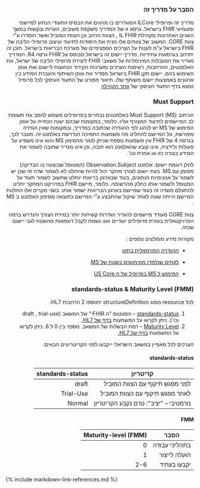 <div id="intro" dir="rtl" markdown="1">

### הסבר על מדריך זה
מדריך זה ופרופילי ILCore המוגדרים בו מהווים את הבסיס התעודי הנחוץ למיישמי ומטמיעי FHIR בישראל. גרסא זו של המדריך משקפת משובים, הערות ובקשות במשך השנים האחרונות מקהילת IL  FHIR , הצוות הרחב וכן הצוות המוביל ואשר הוסדרו ע"י צוות CORE. המשוב של צוותים אלו מניח את היסודות לתיעוד ועיצוב פרופילי הליבה של FHIR בישראל ע"מ לענות על הצרכים הספציפיים של מערכת הבריאות בישראל. תוכן זה יתרחב בגרסאות עתידיות.
מדריך יישום זה בישראל מבוסס על FHIR גרסה R4. המדריך מגדיר את המגבלות המינימליות על משאבי FHIR ליצירת פרופילי הליבה של ישראל, את האלמנטים, ההרחבות, רשימות הערכים ומערכות הקידוד הנחוצות ליישום ואת אופן השימוש בהם. יישום תקן FHIR בישראל מסדיר את אופן השיתוף והעברת המידע בין ארגונים באמצעות יישום משותף שלו. 
תיאור מפורט של התעוד העיסקי לכל פרופיל נמצא בדף התעוד העיסקי של [אתר הקהילה]( https://www.fhir-il-community.org/fhir-israel-core)

### Must Support

הכיתוב (MS) Must Support באלמנטים נבחרים בפרופילים משמש להסב את תשומת לב המיישמים לתיעוד המצורף אליו. כלומר, במקומות שבהם ישנה הנחייה על אופן המימוש של MS יש לנהוג לפי ההגדרה שכתובה במדריך, ובמקומות שאין הגדרה מפורשת, על המיישם להחליט מה משמעות התמיכה הנדרשת באלמנט זה. מעבר לכך, בגרסה 4 של FHIR אין משמעות נוספת שניתן לגזור מהסימון MS  והוא אינו משפיע על פעולות ולידציה, אינו קובע שהאלמנט הוא חובה, וכן אינו מגדיר שחובה לשמור את המידע בצורה כזו או אחרת וכו'.

להלן דוגמת יישום: אלמנט Observation.Subject (המטופל שבוצעה בו הבדיקה) מסומן עם MS. בעת יישום לצורך מחקר יכול להיות שיוחלט לא לשמור שדה זה שכן יש לשמור על אנונימיות הנתונים, בעוד שבארגון בריאות יוחלט שחשוב לשמור תעוד על המטופל ולשמור אותו כחלק מהרשומה. כלומר, מיישם FHIR בפרוייקט המחקר יחליט להתעלם משדה זה בעוד שמיישם בארגון הבריאות ישמור אותו.  בשני מקרים אלו החלטת המיישם הייתה שונה לאחר שיקול שהתבצע ע"י המיישם כתוצאה מסימון האלמנט ב MS  .

 צוות CORE מעודד מיישמים להגדיר הגדרות קשיחות יותר במידת הצורך והנדרש ברמה הפרויקטאלית בעזרת פרופילים יעודיים ואנו נשמח לקבל דוגמאות מהשטח לגבי יישום שכזה.

מקורות מידע מומלצים נוספים :

* [ההגדרה הפורמאלית בתקן](https://www.hl7.org/fhir/R4/profiling.html#mustsupport) 

* [לקחים שנלמדו ממימושים בשטח של MS](
https://confluence.hl7.org/display/FMG/Clarification+to+the+Term+Must+Support)

* [המימוש ל MS בפרופיל של ה US Core](https://build.fhir.org/ig/HL7/US-Core/must-support.html#must-support-elements)

### standards-status & Maturity Level (FMM)
לכל resource מסוג structureDefinition יתווספו 2 הרחבות HL7:
1. [standards-status](https://hl7.org/fhir/R4/extension-structuredefinition-standards-status.html) – הסטטוס "ה FHIRי" של המשאב (draft , trial-use וכו'). ניתן לקרוא על המשמעות [בדף של HL7.](https://hl7.org/fhir/R4/versions.html#std-process)
2. [Maturity Level](https://hl7.org/fhir/R4/extension-structuredefinition-fmm-definitions.html#extension.fmm) – רמת הבשלות של המשאב. מספר בין 0 ל 6. ניתן לקרוא על המשמעות [בדף של HL7.](https://hl7.org/fhir/R4/versions.html#maturity)


הערכים לכל מאפיין במשאב הישראלי ייקבעו לפני הקריטריונים הבאים:

#### standards-status

|   קריטריון  |  standards-status |
| --- | --- |
|   לפני מפגש תיקוף עם הצוות המוביל | draft |
|   לאחר מפגש תיקוף עם הצוות המוביל | Trial-Use | 
| נורמטיבי – "יציב": טרם נקבע הקריטריון | Normal 

#### FMM
|   הסבר  |  Maturity-level (FMM) |
| --- | --- |
| בתהליכי עבודה |  0  |
| הועלה לייצור    |  1 |
| יקבעו בעתיד | 2-6   |

 </div>

{% include markdown-link-references.md %}
